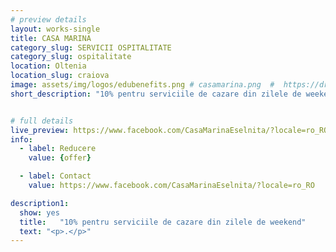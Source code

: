 ```yaml
---
# preview details
layout: works-single
title: CASA MARINA
category_slug: SERVICII OSPITALITATE
category_slug: ospitalitate
location: Oltenia
location_slug: craiova
image: assets/img/logos/edubenefits.png # casamarina.png  #  https://drive.google.com/file/d/1vLKpZfZZIe6xqbm3CQ9yzjt1xVFQKNVr/view?usp=share_link
short_description: "10% pentru serviciile de cazare din zilele de weekend"


# full details
live_preview: https://www.facebook.com/CasaMarinaEselnita/?locale=ro_RO 
info:
  - label: Reducere
    value: {offer}

  - label: Contact
    value: https://www.facebook.com/CasaMarinaEselnita/?locale=ro_RO 

description1:
  show: yes
  title:   "10% pentru serviciile de cazare din zilele de weekend"
  text: "<p>.</p>"
---
```


